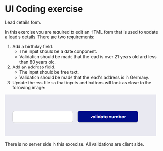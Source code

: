 # UI Coding exercise

Lead details form.

In this exercise you are required to edit an HTML form that is used to update a lead's details.
There are two requirements:
1. Add a birthday field. 
	- The input should be a date conponent.
	- Validation should be made that the lead is over 21 years old and less than 80 years old.
2. Add an address field. 
	- The input should be free text.
	- Validation should be made that the lead's address is in Germany.
3. Update the css file so that inputs and buttons will look as close to the following image:

![Target](https://github.com/Zeitgold/sf-exercise/blob/master/ui/target.png)

There is no server side in this excecise. All validations are client side.

